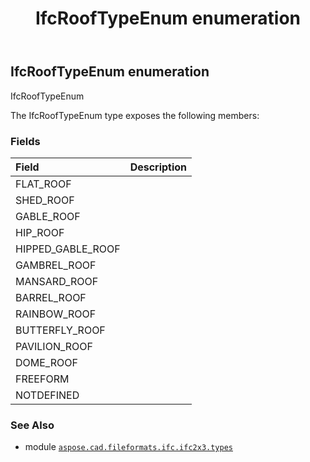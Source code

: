 ﻿---
title: IfcRoofTypeEnum enumeration
second_title: Aspose.CAD for Python via .NET API References
description: 
type: docs
weight: 2830
url: /python-net/aspose.cad.fileformats.ifc.ifc2x3.types/ifcrooftypeenum/
is_root: false
---

## IfcRoofTypeEnum enumeration

IfcRoofTypeEnum



The IfcRoofTypeEnum type exposes the following members:

### Fields
| Field | Description |
| :- | :- |
| FLAT_ROOF |  |
| SHED_ROOF |  |
| GABLE_ROOF |  |
| HIP_ROOF |  |
| HIPPED_GABLE_ROOF |  |
| GAMBREL_ROOF |  |
| MANSARD_ROOF |  |
| BARREL_ROOF |  |
| RAINBOW_ROOF |  |
| BUTTERFLY_ROOF |  |
| PAVILION_ROOF |  |
| DOME_ROOF |  |
| FREEFORM |  |
| NOTDEFINED |  |



### See Also
* module [`aspose.cad.fileformats.ifc.ifc2x3.types`](..)
